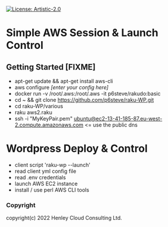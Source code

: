[![License: Artistic-2.0](https://img.shields.io/badge/License-Artistic%202.0-0298c3.svg)](https://opensource.org/licenses/Artistic-2.0)

# Simple AWS Session & Launch Control

## Getting Started [FIXME]

- apt-get update && apt-get install aws-cli
- aws configure _[enter your config here]_
- docker run -v /root/.aws:/root/.aws -it p6steve/rakudo:basic
- cd ~ && git clone https://github.com/p6steve/raku-WP.git
- cd raku-WP/various
- raku aws2.raku
- ssh -i "MyKeyPair.pem" ubuntu@ec2-13-41-185-87.eu-west-2.compute.amazonaws.com  <= use the public dns 

# Wordpress Deploy & Control

- client script 'raku-wp --launch'
- read client yml config file
- read .env credentials
- launch AWS EC2 instance
- install / use perl AWS CLI tools



### Copyright
copyright(c) 2022 Henley Cloud Consulting Ltd.
